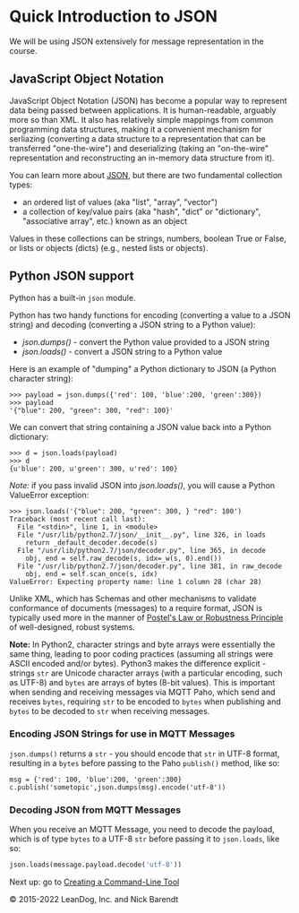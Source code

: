 # Quick Introduction to JSON
We will be using JSON extensively for message representation in the course.

## JavaScript Object Notation
JavaScript Object Notation (JSON) has become a popular way to represent data being passed between applications.  It is human-readable, arguably more so than XML.  It also has relatively simple mappings from common programming data structures, making it a convenient mechanism for serliazing (converting a data structure to a representation that can be transferred "one-the-wire") and deserializing (taking an "on-the-wire" representation and reconstructing an in-memory data structure from it).

You can learn more about [JSON](http://json.org/), but there are two fundamental collection types:

* an ordered list of values (aka "list", "array", "vector")
* a collection of key/value pairs (aka "hash", "dict" or "dictionary", "associative array", etc.) known as an object

Values in these collections can be strings, numbers, boolean True or False, or lists or objects (dicts) (e.g., nested lists or objects).

## Python JSON support
Python has a built-in ```json``` module.

Python has two handy functions for encoding (converting a value to a JSON string) and decoding (converting a JSON string to a Python value):

* _json.dumps()_ - convert the Python value provided to a JSON string
* _json.loads()_ - convert a JSON string to a Python value

Here is an example of "dumping" a Python dictionary to JSON (a Python character string):

```
>>> payload = json.dumps({'red': 100, 'blue':200, 'green':300})
>>> payload
'{"blue": 200, "green": 300, "red": 100}'
```

We can convert that string containing a JSON value back into a Python dictionary:

```
>>> d = json.loads(payload)
>>> d
{u'blue': 200, u'green': 300, u'red': 100}
```

*Note:* if you pass invalid JSON into _json.loads()_, you will cause a Python ValueError exception:

```
>>> json.loads('{"blue": 200, "green": 300, } "red": 100')
Traceback (most recent call last):
  File "<stdin>", line 1, in <module>
  File "/usr/lib/python2.7/json/__init__.py", line 326, in loads
    return _default_decoder.decode(s)
  File "/usr/lib/python2.7/json/decoder.py", line 365, in decode
    obj, end = self.raw_decode(s, idx=_w(s, 0).end())
  File "/usr/lib/python2.7/json/decoder.py", line 381, in raw_decode
    obj, end = self.scan_once(s, idx)
ValueError: Expecting property name: line 1 column 28 (char 28)
```

Unlike XML, which has Schemas and other mechanisms to validate conformance of documents (messages) to a require format, JSON is typically used more in the manner of [Postel's Law or Robustness Principle](https://en.wikipedia.org/wiki/Robustness_principle) of well-designed, robust systems.

**Note:** In Python2, character strings and byte arrays were essentially the same thing, leading to poor coding practices (assuming all strings were ASCII encoded and/or bytes).  Python3 makes the difference explicit - strings `str` are Unicode character arrays (with a particular encoding, such as UTF-8) and `bytes` are arrays of bytes (8-bit values).  This is important when sending and receiving messages via MQTT Paho, which send and receives `bytes`, requiring `str` to be encoded to `bytes` when publishing and `bytes` to be decoded to `str` when receiving messages.

### Encoding JSON Strings for use in MQTT Messages

`json.dumps()` returns a `str` - you should encode that `str` in UTF-8 format, resulting in a `bytes` before passing to the Paho `publish()` method, like so:

```python3
msg = {'red': 100, 'blue':200, 'green':300}
c.publish('sometopic',json.dumps(msg).encode('utf-8'))
```

### Decoding JSON from MQTT Messages

When you receive an MQTT Message, you need to decode the payload, which is of type `bytes` to a UTF-8 `str` before passing it to `json.loads`, like so:

```python
json.loads(message.payload.decode('utf-8'))
```

Next up: go to [Creating a Command-Line Tool](../03.5_Create_CommandLine_Tool/README.md)

&copy; 2015-2022 LeanDog, Inc. and Nick Barendt
